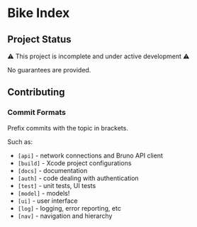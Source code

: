 # Bike Index

## Project Status

⚠️ This project is incomplete and under active development ⚠️

No guarantees are provided.

## Contributing

### Commit Formats

Prefix commits with the topic in brackets.

Such as:
- `[api]` - network connections and Bruno API client
- `[build]` - Xcode project configurations
- `[docs]` - documentation
- `[auth]` - code dealing with authentication
- `[test]` - unit tests, UI tests
- `[model]` - models!
- `[ui]` - user interface
- `[log]` - logging, error reporting, etc
- `[nav]` - navigation and hierarchy
